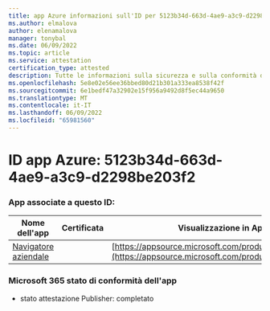 ```yaml
---
title: app Azure informazioni sull'ID per 5123b34d-663d-4ae9-a3c9-d2298be203f2
ms.author: elmalova
author: elenamalova
manager: tonybal
ms.date: 06/09/2022
ms.topic: article
ms.service: attestation
certification_type: attested
description: Tutte le informazioni sulla sicurezza e sulla conformità disponibili per 5123b34d-663d-4ae9-a3c9-d2298be203f2.
ms.openlocfilehash: 5e8e02e56ee36bbed80d21b301a333ea8538f42f
ms.sourcegitcommit: 6e1bedf47a32902e15f956a9492d8f5ec44a9650
ms.translationtype: MT
ms.contentlocale: it-IT
ms.lasthandoff: 06/09/2022
ms.locfileid: "65981560"
---
```

# <a name="azure-app-id-5123b34d-663d-4ae9-a3c9-d2298be203f2"></a>ID app Azure: 5123b34d-663d-4ae9-a3c9-d2298be203f2


### <a name="apps-associated-with-this-id"></a>App associate a questo ID:
| **Nome dell'app** | **Certificata** | **Visualizzazione in AppSource** |
|--------------|---------------|-----------------------|
| [Navigatore aziendale](../forward/WA200003365.md) |  | [https://appsource.microsoft.com/product/office/WA200003365](https://appsource.microsoft.com/product/office/WA200003365) |

### <a name="microsoft-365-app-compliance-status"></a>Microsoft 365 stato di conformità dell'app
- stato attestazione Publisher: completato
